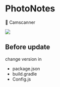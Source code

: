 # PhotoNotes
📱 Camscanner


![](https://dl.dropboxusercontent.com/s/4tlqojb4xy1uz6o/%D0%A1%D0%BA%D1%80%D0%B8%D0%BD%D1%88%D0%BE%D1%82%202017-03-07%2022.14.13.png?dl=0)

## Before update
change version in

- package.json
- build.gradle
- Config.js